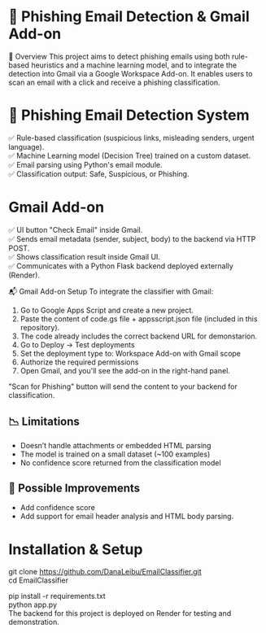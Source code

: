 # 📧 Phishing Email Detection & Gmail Add-on  

🧠 Overview
This project aims to detect phishing emails using both rule-based heuristics and a machine learning model, and to integrate the detection into Gmail via a Google Workspace Add-on. It enables users to scan an email with a click and receive a phishing classification.


# 🚀 Phishing Email Detection System 
✅ Rule-based classification (suspicious links, misleading senders, urgent language).  
✅ Machine Learning model (Decision Tree) trained on a custom dataset.  
✅ Email parsing using Python's email module.  
✅ Classification output: Safe, Suspicious, or Phishing.  

# Gmail Add-on 
✅ UI button "Check Email" inside Gmail.  
✅ Sends email metadata (sender, subject, body) to the backend via HTTP POST.  
✅ Shows classification result inside Gmail UI.  
✅ Communicates with a Python Flask backend deployed externally (Render).  

📬 Gmail Add-on Setup 
To integrate the classifier with Gmail:  

1) Go to Google Apps Script and create a new project.
2) Paste the content of code.gs file + appsscript.json file (included in this repository).
3) The code already includes the correct backend URL for demonstarion.
4) Go to Deploy → Test deployments
5) Set the deployment type to: Workspace Add-on with Gmail scope
6) Authorize the required permissions
7) Open Gmail, and you'll see the add-on in the right-hand panel.

"Scan for Phishing" button will send the content to your backend for classification.  

## 📉 Limitations
- Doesn’t handle attachments or embedded HTML parsing
- The model is trained on a small dataset (~100 examples)
- No confidence score returned from the classification model


## 🌱 Possible Improvements
- Add confidence score
- Add support for email header analysis and HTML body parsing.


# Installation & Setup
git clone https://github.com/DanaLeibu/EmailClassifier.git  
cd EmailClassifier  

pip install -r requirements.txt  
python app.py  
The backend for this project is deployed on Render for testing and demonstration.


